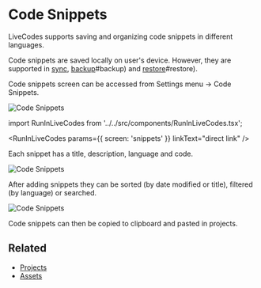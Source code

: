 # Code Snippets

LiveCodes supports saving and organizing code snippets in different languages.

Code snippets are saved locally on user's device. However, they are supported in [sync](./sync.html.md), [backup](./backup-restore.html.md)#backup) and [restore](./backup-restore.html.md)#restore).

Code snippets screen can be accessed from Settings menu → Code Snippets.

![Code Snippets](../../static/img/screenshots/snippets-1.jpg)

import RunInLiveCodes from '../../src/components/RunInLiveCodes.tsx';

<RunInLiveCodes params={{ screen: 'snippets' }} linkText="direct link" />

Each snippet has a title, description, language and code.

![Code Snippets](../../static/img/screenshots/snippets-add.jpg)

After adding snippets they can be sorted (by date modified or title), filtered (by language) or searched.

![Code Snippets](../../static/img/screenshots/snippets-list.jpg)

Code snippets can then be copied to clipboard and pasted in projects.

## Related

- [Projects](./projects.html.md)
- [Assets](./assets.html.md)